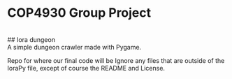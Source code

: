 # COP4930 Group Project
<br>
## Iora dungeon
<br>
A simple dungeon crawler made with Pygame.


Repo for where our final code will be
Ignore any files that are outside of the IoraPy file, except of course the README and License.
